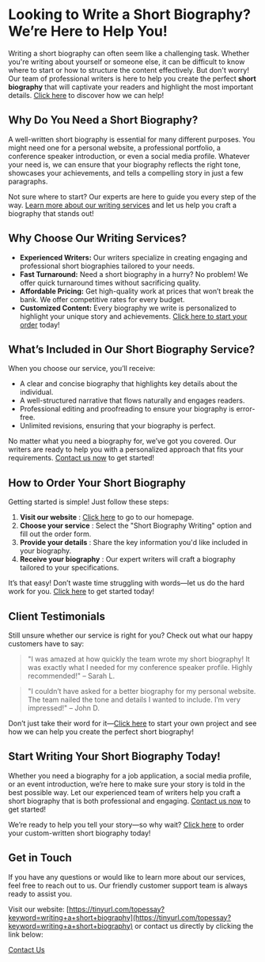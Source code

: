 # Looking to Write a Short Biography? We’re Here to Help You!

Writing a short biography can often seem like a challenging task. Whether you're writing about yourself or someone else, it can be difficult to know where to start or how to structure the content effectively. But don't worry! Our team of professional writers is here to help you create the perfect **short biography** that will captivate your readers and highlight the most important details. [Click here](https://tinyurl.com/topessay?keyword=writing+a+short+biography) to discover how we can help!

## Why Do You Need a Short Biography?

A well-written short biography is essential for many different purposes. You might need one for a personal website, a professional portfolio, a conference speaker introduction, or even a social media profile. Whatever your need is, we can ensure that your biography reflects the right tone, showcases your achievements, and tells a compelling story in just a few paragraphs.

Not sure where to start? Our experts are here to guide you every step of the way. [Learn more about our writing services](https://tinyurl.com/topessay?keyword=writing+a+short+biography) and let us help you craft a biography that stands out!

## Why Choose Our Writing Services?

- **Experienced Writers:** Our writers specialize in creating engaging and professional short biographies tailored to your needs.
- **Fast Turnaround:** Need a short biography in a hurry? No problem! We offer quick turnaround times without sacrificing quality.
- **Affordable Pricing:** Get high-quality work at prices that won’t break the bank. We offer competitive rates for every budget.
- **Customized Content:** Every biography we write is personalized to highlight your unique story and achievements. [Click here to start your order](https://tinyurl.com/topessay?keyword=writing+a+short+biography) today!

## What’s Included in Our Short Biography Service?

When you choose our service, you’ll receive:

- A clear and concise biography that highlights key details about the individual.
- A well-structured narrative that flows naturally and engages readers.
- Professional editing and proofreading to ensure your biography is error-free.
- Unlimited revisions, ensuring that your biography is perfect.

No matter what you need a biography for, we’ve got you covered. Our writers are ready to help you with a personalized approach that fits your requirements. [Contact us now](https://tinyurl.com/topessay?keyword=writing+a+short+biography) to get started!

## How to Order Your Short Biography

Getting started is simple! Just follow these steps:

1. **Visit our website** : [Click here](https://tinyurl.com/topessay?keyword=writing+a+short+biography) to go to our homepage.
2. **Choose your service** : Select the "Short Biography Writing" option and fill out the order form.
3. **Provide your details** : Share the key information you'd like included in your biography.
4. **Receive your biography** : Our expert writers will craft a biography tailored to your specifications.

It’s that easy! Don’t waste time struggling with words—let us do the hard work for you. [Click here](https://tinyurl.com/topessay?keyword=writing+a+short+biography) to get started today!

## Client Testimonials

Still unsure whether our service is right for you? Check out what our happy customers have to say:

> "I was amazed at how quickly the team wrote my short biography! It was exactly what I needed for my conference speaker profile. Highly recommended!" – Sarah L.

> "I couldn’t have asked for a better biography for my personal website. The team nailed the tone and details I wanted to include. I’m very impressed!" – John D.

Don’t just take their word for it—[Click here](https://tinyurl.com/topessay?keyword=writing+a+short+biography) to start your own project and see how we can help you create the perfect short biography!

## Start Writing Your Short Biography Today!

Whether you need a biography for a job application, a social media profile, or an event introduction, we’re here to make sure your story is told in the best possible way. Let our experienced team of writers help you craft a short biography that is both professional and engaging. [Contact us now](https://tinyurl.com/topessay?keyword=writing+a+short+biography) to get started!

We’re ready to help you tell your story—so why wait? [Click here](https://tinyurl.com/topessay?keyword=writing+a+short+biography) to order your custom-written short biography today!

## Get in Touch

If you have any questions or would like to learn more about our services, feel free to reach out to us. Our friendly customer support team is always ready to assist you.

Visit our website: [https://tinyurl.com/topessay?keyword=writing+a+short+biography](https://tinyurl.com/topessay?keyword=writing+a+short+biography) or contact us directly by clicking the link below:

[Contact Us](https://tinyurl.com/topessay?keyword=writing+a+short+biography)
